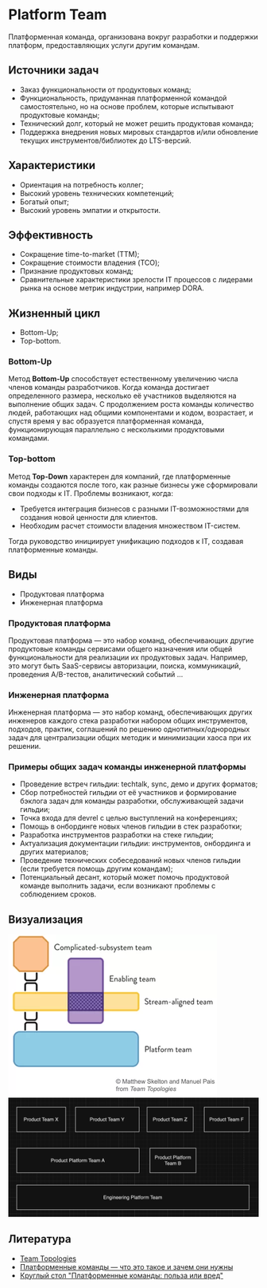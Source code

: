 # Platform Team

Платформенная команда, организована вокруг разработки и поддержки платформ, предоставляющих услуги другим командам.

## Источники задач

- Заказ функциональности от продуктовых команд;
- Функциональность, придуманная платформенной командой самостоятельно, но на основе проблем, которые испытывают продуктовые команды;
- Технический долг, который не может решить продуктовая команда;
- Поддержка внедрения новых мировых стандартов и/или обновление текущих инструментов/библиотек до LTS-версий.

## Характеристики

- Ориентация на потребность коллег;
- Высокий уровень технических компетенций;
- Богатый опыт;
- Высокий уровень эмпатии и открытости.

## Эффективность

- Cокращение time-to-market (TTM);
- Cокращение cтоимости владения (TCO);
- Признание продуктовых команд;
- Cравнительные характеристики зрелости IT процессов с лидерами рынка на основе метрик индустрии, например DORА. 

## Жизненный цикл
 - Bottom-Up;
 - Top-bottom.

### Bottom-Up

Метод **Bottom-Up** способствует естественному увеличению числа членов команды разработчиков. Когда команда достигает определенного размера, несколько её участников выделяются на выполнение общих задач. С продолжением роста команды количество людей, работающих над общими компонентами и кодом, возрастает, и спустя время у вас образуется платформенная команда, функционирующая параллельно с несколькими продуктовыми командами.

### Top-bottom

Метод **Top-Down** характерен для компаний, где платформенные команды создаются после того, как разные бизнесы уже сформировали свои подходы к IT. Проблемы возникают, когда:

- Требуется интеграция бизнесов с разными IT-возможностями для создания новой ценности для клиентов.
- Необходим расчет стоимости владения множеством IT-систем.

Тогда руководство инициирует унификацию подходов к IT, создавая платформенные команды.

## Виды

- Продуктовая платформа
- Инженерная платформа

### Продуктовая платформа 

Продуктовая платформа — это набор команд, обеспечивающих другие продуктовые команды сервисами общего назначения или общей функциональности для реализации их продуктовых задач. Например, это могут быть SaaS-сервисы авторизации, поиска, коммуникаций, проведения A/B-тестов, аналитический событий ... 
 
### Инженерная платформа 

 Инженерная платформа — это набор команд, обеспечивающих других инженеров каждого стека разработки набором общих инструментов, подходов, практик, соглашений по решению однотипных/однородных задач для централизации общих методик и минимизации хаоса при их решении. 

### Примеры общих задач команды инженерной платформы

- Проведение встреч гильдии: techtalk, sync, демо и других форматов;
- Сбор потребностей гильдии от её участников и формирование бэклога задач для команды разработки, обслуживающей задачи гильдии;
- Точка входа для devrel с целью выступлений на конференциях;
- Помощь в онбординге новых членов гильдии в стек разработки;
- Разработка инструментов разработки на стеке гильдии;
- Актуализация документации гильдии: инструментов, онбординга и других материалов;
- Проведение технических собеседований новых членов гильдии (если требуется помощь другим командам);
- Потенциальный десант, который может помочь продуктовой команде выполнить задачи, если возникают проблемы с соблюдением сроков.


## Визуализация 

![топология команд](team_topologies.png)
![топология команд](teams.png)

## Литература
 - [Team Topologies](https://teamtopologies.com/) 
 - [Платформенные команды — что это такое и зачем они нужны](https://tellmeabout.tech/%D0%BF%D0%BB%D0%B0%D1%82%D1%84%D0%BE%D1%80%D0%BC%D0%B5%D0%BD%D0%BD%D1%8B%D0%B5-%D0%BA%D0%BE%D0%BC%D0%B0%D0%BD%D0%B4%D1%8B-%D1%87%D1%82%D0%BE-%D1%8D%D1%82%D0%BE-%D1%82%D0%B0%D0%BA%D0%BE%D0%B5-%D0%B8-%D0%B7%D0%B0%D1%87%D0%B5%D0%BC-%D0%BE%D0%BD%D0%B8-%D0%BD%D1%83%D0%B6%D0%BD%D1%8B-d4c978115152)
 - [Круглый стол "Платформенные команды: польза или вред"](https://www.youtube.com/watch?v=6BXC0BuXVzI&ab_channel=TechLeadChannel)
